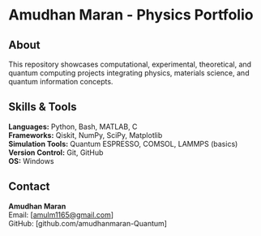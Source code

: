 
# Amudhan Maran - Physics Portfolio

## About
This repository showcases computational, experimental, theoretical,  and quantum computing projects integrating physics, materials science, and quantum information concepts.

## Skills & Tools
**Languages:** Python, Bash, MATLAB, C  
**Frameworks:** Qiskit, NumPy, SciPy, Matplotlib  
**Simulation Tools:** Quantum ESPRESSO, COMSOL, LAMMPS (basics)  
**Version Control:** Git, GitHub  
**OS:** Windows  

## Contact
**Amudhan Maran**  
Email: [amulm1165@gmail.com]  
GitHub: [github.com/amudhanmaran-Quantum]
